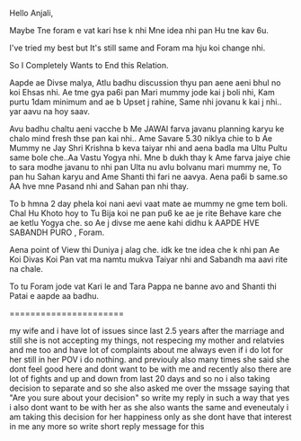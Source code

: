
Hello Anjali,

Maybe Tne foram e vat kari hse k nhi Mne idea nhi pan Hu tne kav 6u.

I've tried my best but It's still same and Foram ma hju koi change nhi.

So I Completely Wants to End this Relation.

Aapde ae Divse malya, Atlu badhu discussion thyu pan aene aeni bhul no koi Ehsas nhi. Ae tme gya pa6i pan Mari mummy jode kai j boli nhi, Kam purtu 1dam minimum and ae b Upset j rahine, Same nhi jovanu k kai j nhi.. yar aavu na hoy saav.

Avu badhu chaltu aeni vacche b Me JAWAI farva javanu planning karyu ke chalo mind fresh thse pan kai nhi.. Ame Savare 5.30 niklya chie to b Ae Mummy ne Jay Shri Krishna b keva taiyar nhi and aena badla ma Ultu Pultu same bole che..Aa Vastu Yogya nhi. Mne b dukh thay k Ame farva jaiye chie to sara modhe javanu to nhi pan Ulta nu avlu bolvanu mari mummy ne, To pan hu Sahan karyu and Ame Shanti thi fari ne aavya. Aena pa6i b same.so AA hve mne Pasand nhi and Sahan pan nhi thay.

To b hmna 2 day phela koi nani aevi vaat mate ae mummy ne gme tem boli. Chal Hu Khoto hoy to Tu Bija koi ne pan pu6 ke ae je rite Behave kare che ae ketlu Yogya che.
so Ae j divse me aene kahi didhu k AAPDE HVE SABANDH PURO , Foram.

Aena point of View thi Duniya j alag che. idk ke tne idea che k nhi pan Ae Koi Divas Koi Pan vat ma namtu mukva Taiyar nhi and Sabandh ma aavi rite na chale.

To tu Foram jode vat Kari le and Tara Pappa ne banne avo and Shanti thi Patai e aapde aa badhu.


======================

my wife and i have lot of issues since last 2.5 years after the marriage and still she is not accepting my things, not respecing my mother and relatvies and me too and have lot of complaints about me always even if i do lot for her still in her POV i do nothing. and previouly also many times she said she dont feel good here and dont want to be with me and recently also there are lot of fights and up and down from last 20 days and so no i also taking decision to separate and so she also asked me over the mssage saying that "Are you sure about your decision"
so write my reply in such a way that yes i also dont want to be with her as she also wants the same and eveneutaly i am taking this decision for her happiness only as she dont have that interest in me any more so write short reply message for this










